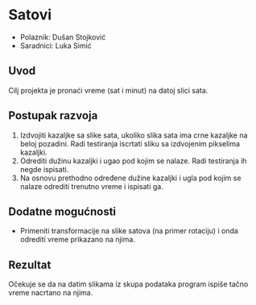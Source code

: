 # Satovi

- Polaznik: Dušan Stojković
- Saradnici: Luka Simić

## Uvod

Cilj projekta je pronaći vreme (sat i minut) na datoj slici sata.

## Postupak razvoja

1. Izdvojiti kazaljke sa slike sata, ukoliko slika sata ima crne kazaljke na beloj pozadini. Radi testiranja iscrtati sliku sa izdvojenim pikselima kazaljki.
2. Odrediti dužinu kazaljki i ugao pod kojim se nalaze. Radi testiranja ih negde ispisati.
3. Na osnovu prethodno određene dužine kazaljki i ugla pod kojim se nalaze odrediti trenutno vreme i ispisati ga.

## Dodatne mogućnosti

- Primeniti transformacije na slike satova (na primer rotaciju) i onda odrediti vreme prikazano na njima.

## Rezultat

Očekuje se da na datim slikama iz skupa podataka program ispiše tačno
vreme nacrtano na njima.
